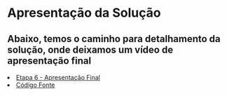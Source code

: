 # Apresentação da Solução

Abaixo, temos o caminho para detalhamento da solução, onde deixamos um vídeo de apresentação final
---
<li><a href="docs/6-Apresentação do Projeto.md"> Etapa 6 - Apresentação Final</a></li>
<li><a href="src/README.md"> Código Fonte</a></li>

